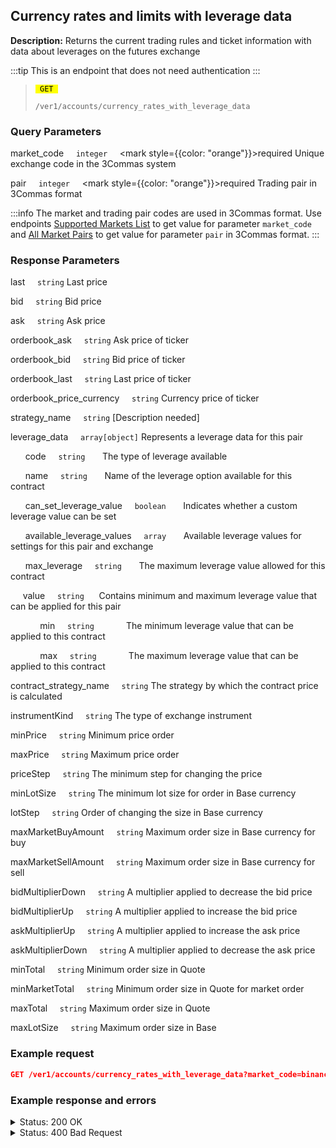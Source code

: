 ## Currency rates and limits with leverage data

**Description:** Returns the current trading rules and ticket information with data about leverages on the futures exchange

:::tip
This is an endpoint that does not need authentication
:::

<blockquote>
<code><mark style={{ color: "blue"}}> GET </mark></code>

<code>/ver1/accounts/currency_rates_with_leverage_data</code>
</blockquote>

### Query Parameters

   market_code&nbsp;&nbsp;&nbsp;&nbsp;&nbsp;<code>integer</code>&nbsp;&nbsp;&nbsp;&nbsp;&nbsp;<mark style={{color: "orange"}}>required</mark>
   Unique exchange code in the 3Commas system

   pair&nbsp;&nbsp;&nbsp;&nbsp;&nbsp;<code>integer</code>&nbsp;&nbsp;&nbsp;&nbsp;&nbsp;<mark style={{color: "orange"}}>required</mark>
   Trading pair in 3Commas format

:::info
The market and trading pair codes are used in 3Commas format. Use endpoints [Supported Markets List](/docs/Market%20data/Supported%20markets%20list.md) to get value for parameter <code>market_code</code> and [All Market Pairs](/docs/Market%20data/All%20market%20pairs.md) to get value for parameter <code>pair</code> in 3Commas format.
:::

### Response Parameters

   last&nbsp;&nbsp;&nbsp;&nbsp;&nbsp;<code>string</code>
   Last price

   bid&nbsp;&nbsp;&nbsp;&nbsp;&nbsp;<code>string</code>
   Bid price

   ask&nbsp;&nbsp;&nbsp;&nbsp;&nbsp;<code>string</code>
   Ask price

   orderbook_ask&nbsp;&nbsp;&nbsp;&nbsp;&nbsp;<code>string</code>
   Ask price of ticker

   orderbook_bid&nbsp;&nbsp;&nbsp;&nbsp;&nbsp;<code>string</code>
   Bid price of ticker

   orderbook_last&nbsp;&nbsp;&nbsp;&nbsp;&nbsp;<code>string</code>
   Last price of ticker

   orderbook_price_currency&nbsp;&nbsp;&nbsp;&nbsp;&nbsp;<code>string</code>
   Currency price of ticker

   strategy_name&nbsp;&nbsp;&nbsp;&nbsp;&nbsp;<code>string</code>
   [Description needed]

   leverage_data&nbsp;&nbsp;&nbsp;&nbsp;&nbsp;<code>array[object]</code>
   Represents a leverage data for this pair

   &nbsp;&nbsp;&nbsp;&nbsp;&nbsp;&nbsp;code&nbsp;&nbsp;&nbsp;&nbsp;&nbsp;<code>string</code>
   &nbsp;&nbsp;&nbsp;&nbsp;&nbsp;&nbsp;The type of leverage available

   &nbsp;&nbsp;&nbsp;&nbsp;&nbsp;&nbsp;name&nbsp;&nbsp;&nbsp;&nbsp;&nbsp;<code>string</code>
   &nbsp;&nbsp;&nbsp;&nbsp;&nbsp;&nbsp;Name of the leverage option available for this contract

   &nbsp;&nbsp;&nbsp;&nbsp;&nbsp;&nbsp;can_set_leverage_value&nbsp;&nbsp;&nbsp;&nbsp;&nbsp;<code>boolean</code>
   &nbsp;&nbsp;&nbsp;&nbsp;&nbsp;&nbsp;Indicates whether a custom leverage value can be set

   &nbsp;&nbsp;&nbsp;&nbsp;&nbsp;&nbsp;available_leverage_values&nbsp;&nbsp;&nbsp;&nbsp;&nbsp;<code>array</code>
   &nbsp;&nbsp;&nbsp;&nbsp;&nbsp;&nbsp;Available leverage values for settings for this pair and exchange

   &nbsp;&nbsp;&nbsp;&nbsp;&nbsp;&nbsp;max_leverage&nbsp;&nbsp;&nbsp;&nbsp;&nbsp;<code>string</code>
   &nbsp;&nbsp;&nbsp;&nbsp;&nbsp;&nbsp;The maximum leverage value allowed for this contract

   &nbsp;&nbsp;&nbsp;&nbsp;&nbsp;value&nbsp;&nbsp;&nbsp;&nbsp;&nbsp;<code>string</code>
   &nbsp;&nbsp;&nbsp;&nbsp;&nbsp;Contains minimum and maximum leverage value that can be applied for this pair

   &nbsp;&nbsp;&nbsp;&nbsp;&nbsp;&nbsp;&nbsp;&nbsp;&nbsp;&nbsp;&nbsp;&nbsp;min&nbsp;&nbsp;&nbsp;&nbsp;&nbsp;<code>string</code>
   &nbsp;&nbsp;&nbsp;&nbsp;&nbsp;&nbsp;&nbsp;&nbsp;&nbsp;&nbsp;&nbsp;&nbsp;The minimum leverage value that can be applied to this contract

   &nbsp;&nbsp;&nbsp;&nbsp;&nbsp;&nbsp;&nbsp;&nbsp;&nbsp;&nbsp;&nbsp;&nbsp;max&nbsp;&nbsp;&nbsp;&nbsp;&nbsp;<code>string</code>
   &nbsp;&nbsp;&nbsp;&nbsp;&nbsp;&nbsp;&nbsp;&nbsp;&nbsp;&nbsp;&nbsp;&nbsp;The maximum leverage value that can be applied to this contract

   contract_strategy_name&nbsp;&nbsp;&nbsp;&nbsp;&nbsp;<code>string</code>
   The strategy by which the contract price is calculated

   instrumentKind&nbsp;&nbsp;&nbsp;&nbsp;&nbsp;<code>string</code>
   The type of exchange instrument

   minPrice&nbsp;&nbsp;&nbsp;&nbsp;&nbsp;<code>string</code>
   Minimum price order

   maxPrice&nbsp;&nbsp;&nbsp;&nbsp;&nbsp;<code>string</code>
   Maximum price order

   priceStep&nbsp;&nbsp;&nbsp;&nbsp;&nbsp;<code>string</code>
   The minimum step for changing the price

   minLotSize&nbsp;&nbsp;&nbsp;&nbsp;&nbsp;<code>string</code>
   The minimum lot size for order in Base currency

   lotStep&nbsp;&nbsp;&nbsp;&nbsp;&nbsp;<code>string</code>
   Order of changing the size in Base currency

   maxMarketBuyAmount&nbsp;&nbsp;&nbsp;&nbsp;&nbsp;<code>string</code>
   Maximum order size in Base currency for buy

   maxMarketSellAmount&nbsp;&nbsp;&nbsp;&nbsp;&nbsp;<code>string</code>
   Maximum order size in Base currency for sell

   bidMultiplierDown&nbsp;&nbsp;&nbsp;&nbsp;&nbsp;<code>string</code>
   A multiplier applied to decrease the bid price

   bidMultiplierUp&nbsp;&nbsp;&nbsp;&nbsp;&nbsp;<code>string</code>
   A multiplier applied to increase the bid price

   askMultiplierUp&nbsp;&nbsp;&nbsp;&nbsp;&nbsp;<code>string</code>
   A multiplier applied to increase the ask price

   askMultiplierDown&nbsp;&nbsp;&nbsp;&nbsp;&nbsp;<code>string</code>
   A multiplier applied to decrease the ask price

   minTotal&nbsp;&nbsp;&nbsp;&nbsp;&nbsp;<code>string</code>
   Minimum order size in Quote

   minMarketTotal&nbsp;&nbsp;&nbsp;&nbsp;&nbsp;<code>string</code>
   Minimum order size in Quote for market order

   maxTotal&nbsp;&nbsp;&nbsp;&nbsp;&nbsp;<code>string</code>
   Maximum order size in Quote

   maxLotSize&nbsp;&nbsp;&nbsp;&nbsp;&nbsp;<code>string</code>
   Maximum order size in Base

### Example request

```json
GET /ver1/accounts/currency_rates_with_leverage_data?market_code=binance_futures_eea&pair=BNFCR_1INCHUSDT
```

### Example response and errors

<details>
<summary>Status: 200 OK</summary>

```JSON
{
  "last": "0.3039",
  "bid": "0.3039",
  "ask": "0.304",
  "orderbook_ask": "0.304",
  "orderbook_bid": "0.3039",
  "orderbook_last": "0.3039",
  "orderbook_price_currency": "BNFCR",
  "strategy_name": "orderbook_price",
  "contract_strategy_name": "orderbook_price",
  "leverage_data": [
    {
      "code": "cross",
      "name": "Cross",
      "can_set_leverage_value": true,
      "available_leverage_values": [
        
      ],
      "max_leverage": "25.0",
      "valid": {
        "min": 1,
        "max": "25.0"
      }
    }
  ],
  "instrumentKind": "linear_futures",
  "priceStep": "0.0001",
  "minLotSize": "1.0",
  "maxLotSize": "5000000.0",
  "lotStep": "1.0",
  "maxMarketBuyAmount": "500000.0",
  "maxMarketSellAmount": "500000.0",
  "minMarketBuyAmount": "1.0",
  "minMarketSellAmount": "1.0",
  "minTotal": "5.0",
  "bidMultiplierUp": "1.1",
  "askMultiplierDown": "0.9",
  "minPrice": "0.0613",
  "maxPrice": "100000.0"
}
```

</details>

<details>
<summary>Status: 400 Bad Request</summary>

```JSON
{
  "error": "Unknown pair"
}
```

</details>
